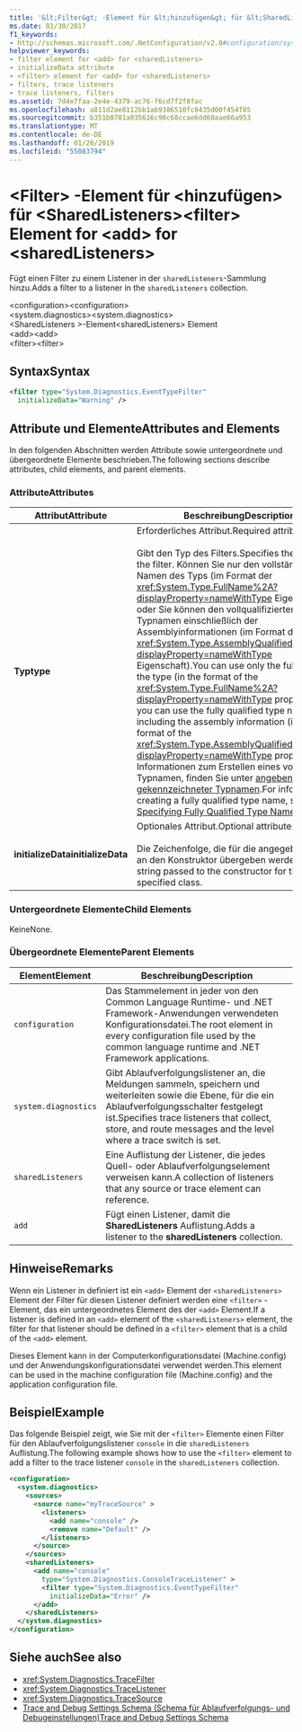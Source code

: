 ```yaml
---
title: '&lt;Filter&gt; -Element für &lt;hinzufügen&gt; für &lt;SharedListeners&gt;'
ms.date: 03/30/2017
f1_keywords:
- http://schemas.microsoft.com/.NetConfiguration/v2.0#configuration/system.diagnostics/sharedListeners/add/filter
helpviewer_keywords:
- filter element for <add> for <sharedListeners>
- initializeData attribute
- <filter> element for <add> for <sharedListeners>
- filters, trace listeners
- trace listeners, filters
ms.assetid: 7d4e7faa-2e4e-4379-ac76-f6cd7f2f8fac
ms.openlocfilehash: a811d2ae8112bb1ab9386510fc8435d00f454f85
ms.sourcegitcommit: b351b0781a035616c90c68ccae6dd60aae66a953
ms.translationtype: MT
ms.contentlocale: de-DE
ms.lasthandoff: 01/26/2019
ms.locfileid: "55083794"
---
```

# <a name="ltfiltergt-element-for-ltaddgt-for-ltsharedlistenersgt"></a><span data-ttu-id="aea72-102">&lt;Filter&gt; -Element für &lt;hinzufügen&gt; für &lt;SharedListeners&gt;</span><span class="sxs-lookup"><span data-stu-id="aea72-102">&lt;filter&gt; Element for &lt;add&gt; for &lt;sharedListeners&gt;</span></span>
<span data-ttu-id="aea72-103">Fügt einen Filter zu einem Listener in der `sharedListeners`-Sammlung hinzu.</span><span class="sxs-lookup"><span data-stu-id="aea72-103">Adds a filter to a listener in the `sharedListeners` collection.</span></span>  
  
 <span data-ttu-id="aea72-104">\<configuration></span><span class="sxs-lookup"><span data-stu-id="aea72-104">\<configuration></span></span>  
<span data-ttu-id="aea72-105">\<system.diagnostics></span><span class="sxs-lookup"><span data-stu-id="aea72-105">\<system.diagnostics></span></span>  
<span data-ttu-id="aea72-106">\<SharedListeners >-Element</span><span class="sxs-lookup"><span data-stu-id="aea72-106">\<sharedListeners> Element</span></span>  
<span data-ttu-id="aea72-107">\<add></span><span class="sxs-lookup"><span data-stu-id="aea72-107">\<add></span></span>  
<span data-ttu-id="aea72-108">\<filter></span><span class="sxs-lookup"><span data-stu-id="aea72-108">\<filter></span></span>  
  
## <a name="syntax"></a><span data-ttu-id="aea72-109">Syntax</span><span class="sxs-lookup"><span data-stu-id="aea72-109">Syntax</span></span>  
  
```xml  
<filter type="System.Diagnostics.EventTypeFilter"   
  initializeData="Warning" />  
```  
  
## <a name="attributes-and-elements"></a><span data-ttu-id="aea72-110">Attribute und Elemente</span><span class="sxs-lookup"><span data-stu-id="aea72-110">Attributes and Elements</span></span>  
 <span data-ttu-id="aea72-111">In den folgenden Abschnitten werden Attribute sowie untergeordnete und übergeordnete Elemente beschrieben.</span><span class="sxs-lookup"><span data-stu-id="aea72-111">The following sections describe attributes, child elements, and parent elements.</span></span>  
  
### <a name="attributes"></a><span data-ttu-id="aea72-112">Attribute</span><span class="sxs-lookup"><span data-stu-id="aea72-112">Attributes</span></span>  
  
|<span data-ttu-id="aea72-113">Attribut</span><span class="sxs-lookup"><span data-stu-id="aea72-113">Attribute</span></span>|<span data-ttu-id="aea72-114">Beschreibung</span><span class="sxs-lookup"><span data-stu-id="aea72-114">Description</span></span>|  
|---------------|-----------------|  
|<span data-ttu-id="aea72-115">**Typ**</span><span class="sxs-lookup"><span data-stu-id="aea72-115">**type**</span></span>|<span data-ttu-id="aea72-116">Erforderliches Attribut.</span><span class="sxs-lookup"><span data-stu-id="aea72-116">Required attribute.</span></span><br /><br /> <span data-ttu-id="aea72-117">Gibt den Typ des Filters.</span><span class="sxs-lookup"><span data-stu-id="aea72-117">Specifies the type of the filter.</span></span> <span data-ttu-id="aea72-118">Können Sie nur den vollständigen Namen des Typs (im Format der <xref:System.Type.FullName%2A?displayProperty=nameWithType> Eigenschaft), oder Sie können den vollqualifizierten Typnamen einschließlich der Assemblyinformationen (im Format der <xref:System.Type.AssemblyQualifiedName%2A?displayProperty=nameWithType> Eigenschaft).</span><span class="sxs-lookup"><span data-stu-id="aea72-118">You can use only the full name of the type (in the format of the <xref:System.Type.FullName%2A?displayProperty=nameWithType> property), or you can use the fully qualified type name including the assembly information (in the format of the <xref:System.Type.AssemblyQualifiedName%2A?displayProperty=nameWithType> property).</span></span> <span data-ttu-id="aea72-119">Informationen zum Erstellen eines vollständigen Typnamen, finden Sie unter [angeben vollständig gekennzeichneter Typnamen](../../../../../docs/framework/reflection-and-codedom/specifying-fully-qualified-type-names.md).</span><span class="sxs-lookup"><span data-stu-id="aea72-119">For information on creating a fully qualified type name, see [Specifying Fully Qualified Type Names](../../../../../docs/framework/reflection-and-codedom/specifying-fully-qualified-type-names.md).</span></span>|  
|<span data-ttu-id="aea72-120">**initializeData**</span><span class="sxs-lookup"><span data-stu-id="aea72-120">**initializeData**</span></span>|<span data-ttu-id="aea72-121">Optionales Attribut.</span><span class="sxs-lookup"><span data-stu-id="aea72-121">Optional attribute.</span></span><br /><br /> <span data-ttu-id="aea72-122">Die Zeichenfolge, die für die angegebene Klasse an den Konstruktor übergeben werden.</span><span class="sxs-lookup"><span data-stu-id="aea72-122">The string passed to the constructor for the specified class.</span></span>|  
  
### <a name="child-elements"></a><span data-ttu-id="aea72-123">Untergeordnete Elemente</span><span class="sxs-lookup"><span data-stu-id="aea72-123">Child Elements</span></span>  
 <span data-ttu-id="aea72-124">Keine</span><span class="sxs-lookup"><span data-stu-id="aea72-124">None.</span></span>  
  
### <a name="parent-elements"></a><span data-ttu-id="aea72-125">Übergeordnete Elemente</span><span class="sxs-lookup"><span data-stu-id="aea72-125">Parent Elements</span></span>  
  
|<span data-ttu-id="aea72-126">Element</span><span class="sxs-lookup"><span data-stu-id="aea72-126">Element</span></span>|<span data-ttu-id="aea72-127">Beschreibung</span><span class="sxs-lookup"><span data-stu-id="aea72-127">Description</span></span>|  
|-------------|-----------------|  
|`configuration`|<span data-ttu-id="aea72-128">Das Stammelement in jeder von den Common Language Runtime- und .NET Framework-Anwendungen verwendeten Konfigurationsdatei.</span><span class="sxs-lookup"><span data-stu-id="aea72-128">The root element in every configuration file used by the common language runtime and .NET Framework applications.</span></span>|  
|`system.diagnostics`|<span data-ttu-id="aea72-129">Gibt Ablaufverfolgungslistener an, die Meldungen sammeln, speichern und weiterleiten sowie die Ebene, für die ein Ablaufverfolgungsschalter festgelegt ist.</span><span class="sxs-lookup"><span data-stu-id="aea72-129">Specifies trace listeners that collect, store, and route messages and the level where a trace switch is set.</span></span>|  
|`sharedListeners`|<span data-ttu-id="aea72-130">Eine Auflistung der Listener, die jedes Quell- oder Ablaufverfolgungselement verweisen kann.</span><span class="sxs-lookup"><span data-stu-id="aea72-130">A collection of listeners that any source or trace element can reference.</span></span>|  
|`add`|<span data-ttu-id="aea72-131">Fügt einen Listener, damit die **SharedListeners** Auflistung.</span><span class="sxs-lookup"><span data-stu-id="aea72-131">Adds a listener to the **sharedListeners** collection.</span></span>|  
  
## <a name="remarks"></a><span data-ttu-id="aea72-132">Hinweise</span><span class="sxs-lookup"><span data-stu-id="aea72-132">Remarks</span></span>  
 <span data-ttu-id="aea72-133">Wenn ein Listener in definiert ist ein `<add>` Element der `<sharedListeners>` Element der Filter für diesen Listener definiert werden eine `<filter>` -Element, das ein untergeordnetes Element des der `<add>` Element.</span><span class="sxs-lookup"><span data-stu-id="aea72-133">If a listener is defined in an `<add>` element of the `<sharedListeners>` element, the filter for that listener should be defined in a `<filter>` element that is a child of the `<add>` element.</span></span>  
  
 <span data-ttu-id="aea72-134">Dieses Element kann in der Computerkonfigurationsdatei (Machine.config) und der Anwendungskonfigurationsdatei verwendet werden.</span><span class="sxs-lookup"><span data-stu-id="aea72-134">This element can be used in the machine configuration file (Machine.config) and the application configuration file.</span></span>  
  
## <a name="example"></a><span data-ttu-id="aea72-135">Beispiel</span><span class="sxs-lookup"><span data-stu-id="aea72-135">Example</span></span>  
 <span data-ttu-id="aea72-136">Das folgende Beispiel zeigt, wie Sie mit der `<filter>` Elemente einen Filter für den Ablaufverfolgungslistener `console` in die `sharedListeners` Auflistung.</span><span class="sxs-lookup"><span data-stu-id="aea72-136">The following example shows how to use the `<filter>` element to add a filter to the trace listener `console` in the `sharedListeners` collection.</span></span>  
  
```xml  
<configuration>  
  <system.diagnostics>  
    <sources>  
      <source name="myTraceSource" >  
        <listeners>  
          <add name="console" />  
          <remove name="Default" />  
        </listeners>  
      </source>  
    </sources>  
    <sharedListeners>  
      <add name="console"   
        type="System.Diagnostics.ConsoleTraceListener" >  
        <filter type="System.Diagnostics.EventTypeFilter"   
          initializeData="Error" />  
      </add>  
    </sharedListeners>  
  </system.diagnostics>  
</configuration>  
```  
  
## <a name="see-also"></a><span data-ttu-id="aea72-137">Siehe auch</span><span class="sxs-lookup"><span data-stu-id="aea72-137">See also</span></span>
- <xref:System.Diagnostics.TraceFilter>
- <xref:System.Diagnostics.TraceListener>
- <xref:System.Diagnostics.TraceSource>
- [<span data-ttu-id="aea72-138">Trace and Debug Settings Schema (Schema für Ablaufverfolgungs- und Debugeinstellungen)</span><span class="sxs-lookup"><span data-stu-id="aea72-138">Trace and Debug Settings Schema</span></span>](../../../../../docs/framework/configure-apps/file-schema/trace-debug/index.md)
